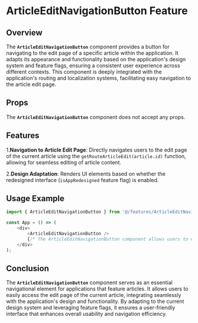# ArticleEditNavigationButton Feature

## Overview
The **`ArticleEditNavigationButton`** component provides a button for navigating to the edit page of a specific article within the application. It adapts its appearance and functionality based on the application's design system and feature flags, ensuring a consistent user experience across different contexts. This component is deeply integrated with the application's routing and localization systems, facilitating easy navigation to the article edit page.

## Props
The **`ArticleEditNavigationButton`** component does not accept any props.

## Features
1.**Navigation to Article Edit Page**: Directly navigates users to the edit page of the current article using the `getRouteArticleEdit(article.id)` function, allowing for seamless editing of article content.

2.**Design Adaptation**: Renders UI elements based on whether the redesigned interface (`isAppRedesigned` feature flag) is enabled.


## Usage Example
```typescript jsx
import { ArticleEditNavigationButton } from '@/features/ArticleEditNavigationButton';

const App = () => (
    <div>
        <ArticleEditNavigationButton />
        {/* The ArticleEditNavigationButton component allows users to navigate to the edit page of the current article */}
    </div>
);
```
## Conclusion
The **`ArticleEditNavigationButton`** component serves as an essential navigational element for applications that feature articles. 
It allows users to easily access the edit page of the current article, integrating seamlessly with the application's design and functionality. 
By adapting to the current design system and leveraging feature flags, it ensures a user-friendly interface that enhances overall usability and navigation efficiency.

